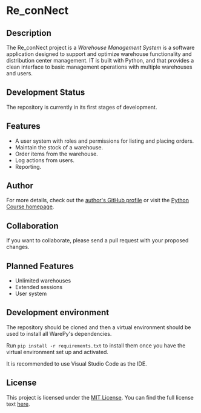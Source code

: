# Re_conNect


## Description

 The Re_conNect project is a *Warehouse Management System* is a software application designed to support and optimize warehouse functionality and distribution center management.
IT is built with Python, and that provides a clean interface to basic management operations with multiple warehouses and users.


## Development Status

The repository is currently in its first stages of development.


## Features

- A user system with roles and permissions for listing and placing orders.
- Maintain the stock of a warehouse.
- Order items from the warehouse.
- Log actions from users.
- Reporting.


## Author

For more details, check out the [author's GitHub profile](https://github.com/george-krg) or visit the [Python Course homepage](https://digitalcareerinstitute.org/courses/python-backend-programming/).

## Collaboration

If you want to collaborate, please send a pull request with your proposed changes.

## Planned Features

- Unlimited warehouses
- Extended sessions
- User system
    


## Development environment

The repository should be cloned and then a virtual environment should be used to install all WarePy's dependencies.

Run `pip install -r requirements.txt` to install them once you have the virtual environment set up and activated.

It is recommended to use Visual Studio Code as the IDE.


## License

This project is licensed under the [MIT License](LICENSE.txt).
You can find the full license text [here](LICENSE.txt).



